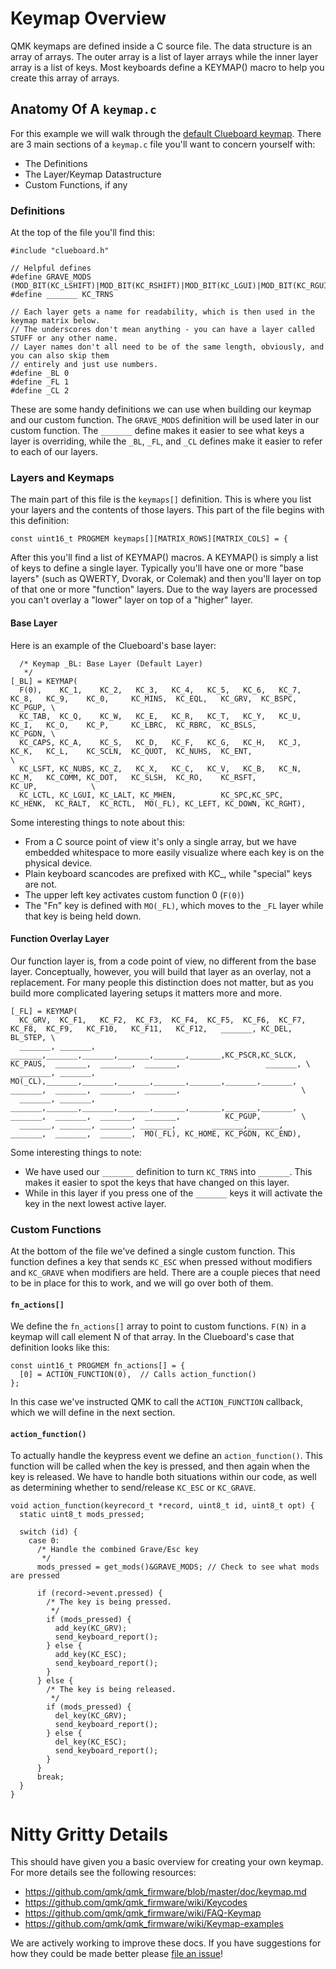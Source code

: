 # Keymap Overview

QMK keymaps are defined inside a C source file. The data structure is an array of arrays. The outer array is a list of layer arrays while the inner layer array is a list of keys. Most keyboards define a KEYMAP() macro to help you create this array of arrays.

## Anatomy Of A `keymap.c`

For this example we will walk through the [default Clueboard keymap](https://github.com/qmk/qmk_firmware/blob/master/keyboards/clueboard/keymaps/default/keymap.c). There are 3 main sections of a `keymap.c` file you'll want to concern yourself with:

* The Definitions
* The Layer/Keymap Datastructure
* Custom Functions, if any

### Definitions

At the top of the file you'll find this:

    #include "clueboard.h"

    // Helpful defines
    #define GRAVE_MODS  (MOD_BIT(KC_LSHIFT)|MOD_BIT(KC_RSHIFT)|MOD_BIT(KC_LGUI)|MOD_BIT(KC_RGUI)|MOD_BIT(KC_LALT)|MOD_BIT(KC_RALT))
    #define _______ KC_TRNS

    // Each layer gets a name for readability, which is then used in the keymap matrix below.
    // The underscores don't mean anything - you can have a layer called STUFF or any other name.
    // Layer names don't all need to be of the same length, obviously, and you can also skip them
    // entirely and just use numbers.
    #define _BL 0
    #define _FL 1
    #define _CL 2

These are some handy definitions we can use when building our keymap and our custom function. The `GRAVE_MODS` definition will be used later in our custom function. The `_______` define makes it easier to see what keys a layer is overriding, while the `_BL`, `_FL`, and `_CL` defines make it easier to refer to each of our layers.

### Layers and Keymaps

The main part of this file is the `keymaps[]` definition. This is where you list your layers and the contents of those layers. This part of the file begins with this definition:

    const uint16_t PROGMEM keymaps[][MATRIX_ROWS][MATRIX_COLS] = {

After this you'll find a list of KEYMAP() macros. A KEYMAP() is simply a list of keys to define a single layer. Typically you'll have one or more "base layers" (such as QWERTY, Dvorak, or Colemak) and then you'll layer on top of that one or more "function" layers. Due to the way layers are processed you can't overlay a "lower" layer on top of a "higher" layer. 

#### Base Layer

Here is an example of the Clueboard's base layer:

      /* Keymap _BL: Base Layer (Default Layer)
       */
    [_BL] = KEYMAP(
      F(0),    KC_1,    KC_2,   KC_3,   KC_4,   KC_5,   KC_6,   KC_7,   KC_8,   KC_9,    KC_0,     KC_MINS,  KC_EQL,   KC_GRV,  KC_BSPC,          KC_PGUP, \
      KC_TAB,  KC_Q,    KC_W,   KC_E,   KC_R,   KC_T,   KC_Y,   KC_U,   KC_I,   KC_O,    KC_P,     KC_LBRC,  KC_RBRC,  KC_BSLS,                   KC_PGDN, \
      KC_CAPS, KC_A,    KC_S,   KC_D,   KC_F,   KC_G,   KC_H,   KC_J,   KC_K,   KC_L,    KC_SCLN,  KC_QUOT,  KC_NUHS,  KC_ENT,                             \
      KC_LSFT, KC_NUBS, KC_Z,   KC_X,   KC_C,   KC_V,   KC_B,   KC_N,   KC_M,   KC_COMM, KC_DOT,   KC_SLSH,  KC_RO,    KC_RSFT,          KC_UP,            \
      KC_LCTL, KC_LGUI, KC_LALT, KC_MHEN,          KC_SPC,KC_SPC,                        KC_HENK,  KC_RALT,  KC_RCTL,  MO(_FL), KC_LEFT, KC_DOWN, KC_RGHT),

Some interesting things to note about this:

* From a C source point of view it's only a single array, but we have embedded whitespace to more easily visualize where each key is on the physical device.
* Plain keyboard scancodes are prefixed with KC_, while "special" keys are not.
* The upper left key activates custom function 0 (`F(0)`)
* The "Fn" key is defined with `MO(_FL)`, which moves to the `_FL` layer while that key is being held down.

#### Function Overlay Layer

Our function layer is, from a code point of view, no different from the base layer. Conceptually, however, you will build that layer as an overlay, not a replacement. For many people this distinction does not matter, but as you build more complicated layering setups it matters more and more.

    [_FL] = KEYMAP(
      KC_GRV,  KC_F1,   KC_F2,  KC_F3,  KC_F4,  KC_F5,  KC_F6,  KC_F7,  KC_F8,  KC_F9,   KC_F10,   KC_F11,   KC_F12,   _______, KC_DEL,           BL_STEP, \
      _______, _______, _______,_______,_______,_______,_______,_______,KC_PSCR,KC_SLCK, KC_PAUS,  _______,  _______,  _______,                   _______, \
      _______, _______, MO(_CL),_______,_______,_______,_______,_______,_______,_______, _______,  _______,  _______,  _______,                           \
      _______, _______, _______,_______,_______,_______,_______,_______,_______,_______, _______,  _______,  _______,  _______,          KC_PGUP,         \
      _______, _______, _______, _______,        _______,_______,                        _______,  _______,  _______,  MO(_FL), KC_HOME, KC_PGDN, KC_END),

Some interesting things to note:

* We have used our `_______` definition to turn `KC_TRNS` into `_______`. This makes it easier to spot the keys that have changed on this layer.
* While in this layer if you press one of the `_______` keys it will activate the key in the next lowest active layer. 

### Custom Functions

At the bottom of the file we've defined a single custom function. This function defines a key that sends `KC_ESC` when pressed without modifiers and `KC_GRAVE` when modifiers are held. There are a couple pieces that need to be in place for this to work, and we will go over both of them. 

#### `fn_actions[]`

We define the `fn_actions[]` array to point to custom functions. `F(N)` in a keymap will call element N of that array. In the Clueboard's case that definition looks like this:

    const uint16_t PROGMEM fn_actions[] = {
      [0] = ACTION_FUNCTION(0),  // Calls action_function()
    };

In this case we've instructed QMK to call the `ACTION_FUNCTION` callback, which we will define in the next section.

#### `action_function()`

To actually handle the keypress event we define an `action_function()`. This function will be called when the key is pressed, and then again when the key is released. We have to handle both situations within our code, as well as determining whether to send/release `KC_ESC` or `KC_GRAVE`.

    void action_function(keyrecord_t *record, uint8_t id, uint8_t opt) {
      static uint8_t mods_pressed;

      switch (id) {
        case 0:
          /* Handle the combined Grave/Esc key
           */
          mods_pressed = get_mods()&GRAVE_MODS; // Check to see what mods are pressed

          if (record->event.pressed) {
            /* The key is being pressed.
             */
            if (mods_pressed) {
              add_key(KC_GRV);
              send_keyboard_report();
            } else {
              add_key(KC_ESC);
              send_keyboard_report();
            }
          } else {
            /* The key is being released.
             */
            if (mods_pressed) {
              del_key(KC_GRV);
              send_keyboard_report();
            } else {
              del_key(KC_ESC);
              send_keyboard_report();
            }
          }
          break;
      }
    }

# Nitty Gritty Details

This should have given you a basic overview for creating your own keymap. For more details see the following resources:

* https://github.com/qmk/qmk_firmware/blob/master/doc/keymap.md
* https://github.com/qmk/qmk_firmware/wiki/Keycodes
* https://github.com/qmk/qmk_firmware/wiki/FAQ-Keymap
* https://github.com/qmk/qmk_firmware/wiki/Keymap-examples

We are actively working to improve these docs. If you have suggestions for how they could be made better please [file an issue](https://github.com/qmk/qmk_firmware/issues/new)!